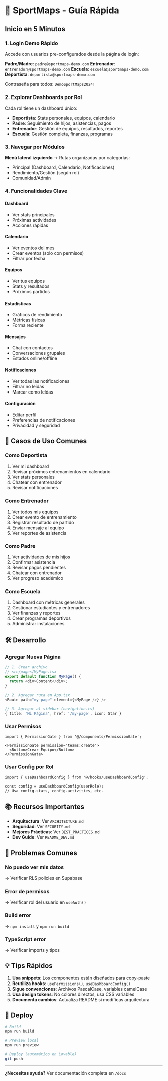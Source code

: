# 🚀 SportMaps - Guía Rápida

## Inicio en 5 Minutos

### 1. Login Demo Rápido

Accede con usuarios pre-configurados desde la página de login:

**Padre/Madre**: `padre@sportmaps-demo.com`
**Entrenador**: `entrenador@sportmaps-demo.com`
**Escuela**: `escuela@sportmaps-demo.com`
**Deportista**: `deportista@sportmaps-demo.com`

Contraseña para todos: `DemoSportMaps2024!`

### 2. Explorar Dashboards por Rol

Cada rol tiene un dashboard único:

- **Deportista**: Stats personales, equipos, calendario
- **Padre**: Seguimiento de hijos, asistencias, pagos
- **Entrenador**: Gestión de equipos, resultados, reportes
- **Escuela**: Gestión completa, finanzas, programas

### 3. Navegar por Módulos

**Menú lateral izquierdo** → Rutas organizadas por categorías:
- Principal (Dashboard, Calendario, Notificaciones)
- Rendimiento/Gestión (según rol)
- Comunidad/Admin

### 4. Funcionalidades Clave

#### Dashboard
- Ver stats principales
- Próximas actividades
- Acciones rápidas

#### Calendario
- Ver eventos del mes
- Crear eventos (solo con permisos)
- Filtrar por fecha

#### Equipos
- Ver tus equipos
- Stats y resultados
- Próximos partidos

#### Estadísticas
- Gráficos de rendimiento
- Métricas físicas
- Forma reciente

#### Mensajes
- Chat con contactos
- Conversaciones grupales
- Estados online/offline

#### Notificaciones
- Ver todas las notificaciones
- Filtrar no leídas
- Marcar como leídas

#### Configuración
- Editar perfil
- Preferencias de notificaciones
- Privacidad y seguridad

## 🎯 Casos de Uso Comunes

### Como Deportista
1. Ver mi dashboard
2. Revisar próximos entrenamientos en calendario
3. Ver stats personales
4. Chatear con entrenador
5. Revisar notificaciones

### Como Entrenador
1. Ver todos mis equipos
2. Crear evento de entrenamiento
3. Registrar resultado de partido
4. Enviar mensaje al equipo
5. Ver reportes de asistencia

### Como Padre
1. Ver actividades de mis hijos
2. Confirmar asistencia
3. Revisar pagos pendientes
4. Chatear con entrenador
5. Ver progreso académico

### Como Escuela
1. Dashboard con métricas generales
2. Gestionar estudiantes y entrenadores
3. Ver finanzas y reportes
4. Crear programas deportivos
5. Administrar instalaciones

## 🛠️ Desarrollo

### Agregar Nueva Página

```typescript
// 1. Crear archivo
// src/pages/MyPage.tsx
export default function MyPage() {
  return <div>Content</div>;
}

// 2. Agregar ruta en App.tsx
<Route path="my-page" element={<MyPage />} />

// 3. Agregar al sidebar (navigation.ts)
{ title: 'Mi Página', href: '/my-page', icon: Star }
```

### Usar Permisos

```tsx
import { PermissionGate } from '@/components/PermissionGate';

<PermissionGate permission="teams:create">
  <Button>Crear Equipo</Button>
</PermissionGate>
```

### Usar Config por Rol

```tsx
import { useDashboardConfig } from '@/hooks/useDashboardConfig';

const config = useDashboardConfig(userRole);
// Usa config.stats, config.activities, etc.
```

## 📚 Recursos Importantes

- **Arquitectura**: Ver `ARCHITECTURE.md`
- **Seguridad**: Ver `SECURITY.md`
- **Mejores Prácticas**: Ver `BEST_PRACTICES.md`
- **Dev Guide**: Ver `README_DEV.md`

## 🐛 Problemas Comunes

### No puedo ver mis datos
→ Verificar RLS policies en Supabase

### Error de permisos
→ Verificar rol del usuario en `useAuth()`

### Build error
→ `npm install` y `npm run build`

### TypeScript error
→ Verificar imports y tipos

## 💡 Tips Rápidos

1. **Usa snippets**: Los componentes están diseñados para copy-paste
2. **Reutiliza hooks**: `usePermissions()`, `useDashboardConfig()`
3. **Sigue convenciones**: Archivos PascalCase, variables camelCase
4. **Usa design tokens**: No colores directos, usa CSS variables
5. **Documenta cambios**: Actualiza README si modificas arquitectura

## 🚀 Deploy

```bash
# Build
npm run build

# Preview local
npm run preview

# Deploy (automático en Lovable)
git push
```

---

**¿Necesitas ayuda?** Ver documentación completa en `/docs`
